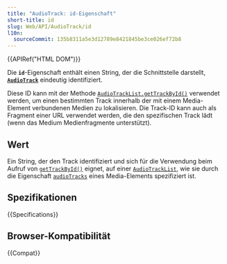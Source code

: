 ```yaml
---
title: "AudioTrack: id-Eigenschaft"
short-title: id
slug: Web/API/AudioTrack/id
l10n:
  sourceCommit: 135b8311a5e3d12789e8421845be3ce026ef72b8
---
```


{{APIRef("HTML DOM")}}

Die **`id`**-Eigenschaft enthält einen String, der die Schnittstelle darstellt,
**[`AudioTrack`](/de/docs/Web/API/AudioTrack)** eindeutig identifiziert.

Diese ID kann mit der Methode [`AudioTrackList.getTrackById()`](/de/docs/Web/API/AudioTrackList/getTrackById) verwendet werden, um einen bestimmten Track innerhalb
der mit einem Media-Element verbundenen Medien zu lokalisieren. Die Track-ID kann auch als Fragment einer URL verwendet werden, die den spezifischen Track lädt
(wenn das Medium Medienfragmente unterstützt).

## Wert

Ein String, der den Track identifiziert und sich für die Verwendung beim Aufruf von
[`getTrackById()`](/de/docs/Web/API/AudioTrackList/getTrackById) eignet, auf einer
[`AudioTrackList`](/de/docs/Web/API/AudioTrackList), wie sie durch die Eigenschaft
[`audioTracks`](/de/docs/Web/API/HTMLMediaElement/audioTracks) eines Media-Elements spezifiziert ist.

## Spezifikationen

{{Specifications}}

## Browser-Kompatibilität

{{Compat}}

